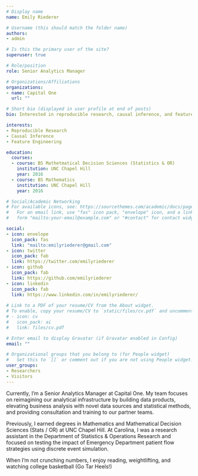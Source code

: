 ```yaml
---
# Display name
name: Emily Riederer

# Username (this should match the folder name)
authors:
- admin

# Is this the primary user of the site?
superuser: true

# Role/position
role: Senior Analytics Manager

# Organizations/Affiliations
organizations:
- name: Capital One
  url: ""

# Short bio (displayed in user profile at end of posts)
bio: Interested in reproducible research, causal inference, and feature engineering

interests:
- Reproducible Research
- Causal Inference
- Feature Engineering

education:
  courses:
  - course: BS Mathetmatical Decision Sciences (Statistics & OR)
    institution: UNC Chapel Hill
    year: 2016
  - course: BS Mathematics
    institution: UNC Chapel Hill
    year: 2016

# Social/Academic Networking
# For available icons, see: https://sourcethemes.com/academic/docs/page-builder/#icons
#   For an email link, use "fas" icon pack, "envelope" icon, and a link in the
#   form "mailto:your-email@example.com" or "#contact" for contact widget.

social:
- icon: envelope
  icon_pack: fas
  link: "mailto:emilyriederer@gmail.com"
- icon: twitter
  icon_pack: fab
  link: https://twitter.com/emilyriederer
- icon: github
  icon_pack: fab
  link: https://github.com/emilyriederer
- icon: linkedin
  icon_pack: fab
  link: https://www.linkedin.com/in/emilyriederer/
  
# Link to a PDF of your resume/CV from the About widget.
# To enable, copy your resume/CV to `static/files/cv.pdf` and uncomment the lines below.
# - icon: cv
#   icon_pack: ai
#   link: files/cv.pdf

# Enter email to display Gravatar (if Gravatar enabled in Config)
email: ""

# Organizational groups that you belong to (for People widget)
#   Set this to `[]` or comment out if you are not using People widget.
user_groups:
- Researchers
- Visitors
---
```


Currently, I’m a Senior Analytics Manager at Capital One. My team focuses on reimagining our analytical infrastructure by building data products, elevating business analysis with novel data sources and statistical methods, and providing consultation and training to our partner teams.

Previously, I earned degrees in Mathematics and Mathematical Decision Sciences (Stats / OR) at UNC Chapel Hill. At Carolina, I was a research assistant in the Department of Statistics & Operations Research and focused on testing the impact of Emergency Department patient flow strategies using discrete event simulation.

When I’m not crunching numbers, I enjoy reading, weightlifting, and watching college basketball (Go Tar Heels!)
